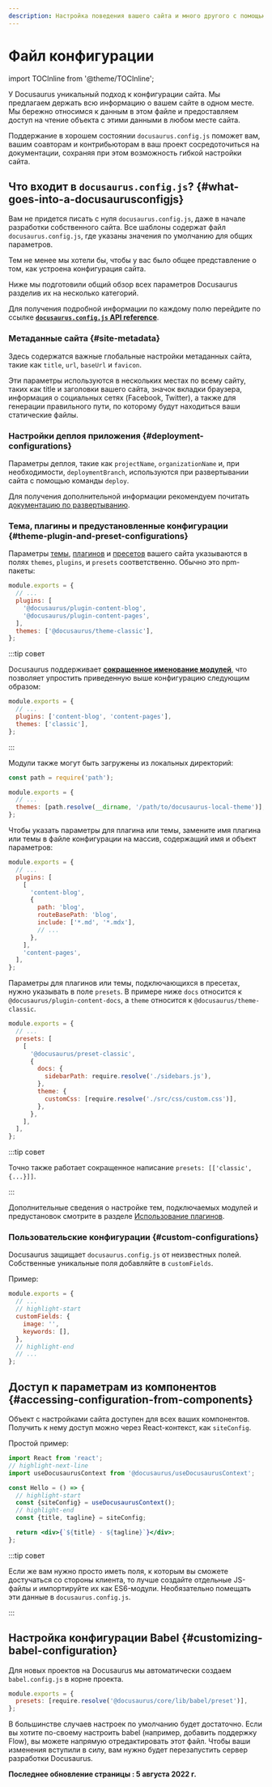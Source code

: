 ```yaml
---
description: Настройка поведения вашего сайта и много другого с помощью docusaurus.config.js.
---
```


# Файл конфигурации

import TOCInline from '@theme/TOCInline';

У Docusaurus уникальный подход к конфигурации сайта. Мы предлагаем держать всю информацию о вашем сайте в одном месте. Мы бережно относимся к данным в этом файле и предоставляем доступ на чтение объекта с этими данными в любом месте сайта.

Поддержание в хорошем состоянии `docusaurus.config.js` поможет вам, вашим соавторам и контрибьюторам в ваш проект сосредоточиться на документации, сохраняя при этом возможность гибкой настройки сайта.

## Что входит в `docusaurus.config.js`? {#what-goes-into-a-docusaurusconfigjs}

Вам не придется писать с нуля `docusaurus.config.js`, даже в начале разработки собственного сайта. Все шаблоны содержат файл `docusaurus.config.js`, где указаны значения по умолчанию для общих параметров.

Тем не менее мы хотели бы, чтобы у вас было общее представление о том, как устроена конфигурация сайта.

Ниже мы подготовили общий обзор всех параметров Docusaurus разделив их на несколько категорий.

<TOCInline toc={toc} minHeadingLevel={3} maxHeadingLevel={3} />

Для получения подробной информации по каждому полю перейдите по ссылке [**`docusaurus.config.js` API reference**](api/docusaurus.config.js.md).

### Метаданные сайта {#site-metadata}

Здесь содержатся важные глобальные настройки метаданных сайта, такие как `title`, `url`, `baseUrl` и `favicon`.

Эти параметры используются в нескольких местах по всему сайту, таких как title и заголовки вашего сайта, значок вкладки браузера, информация о социальных сетях (Facebook, Twitter), а также для генерации правильного пути, по которому будут находиться ваши статические файлы.

### Настройки деплоя приложения {#deployment-configurations}

Параметры деплоя, такие как `projectName`, `organizationName` и, при необходимости, `deploymentBranch`, используются при развертывании сайта с помощью команды `deploy`.

Для получения дополнительной информации рекомендуем почитать [документацию по развертыванию](deployment.mdx).

### Тема, плагины и предустановленные конфигурации {#theme-plugin-and-preset-configurations}

Параметры [темы](./using-plugins.md#using-themes), [плагинов](./using-plugins.md) и [пресетов](./using-plugins.md#using-presets) вашего сайта указываются в полях `themes`, `plugins`, и `presets` соответственно. Обычно это npm-пакеты:

```js title="docusaurus.config.js"
module.exports = {
  // ...
  plugins: [
    '@docusaurus/plugin-content-blog',
    '@docusaurus/plugin-content-pages',
  ],
  themes: ['@docusaurus/theme-classic'],
};
```

:::tip совет

Docusaurus поддерживает [**сокращенное именование модулей**](./using-plugins.md#module-shorthands), что позволяет упростить приведенную выше конфигурацию следующим образом:

```js title="docusaurus.config.js"
module.exports = {
  // ...
  plugins: ['content-blog', 'content-pages'],
  themes: ['classic'],
};
```

:::

Модули также могут быть загружены из локальных директорий:

```js title="docusaurus.config.js"
const path = require('path');

module.exports = {
  // ...
  themes: [path.resolve(__dirname, '/path/to/docusaurus-local-theme')],
};
```

Чтобы указать параметры для плагина или темы, замените имя плагина или темы в файле конфигурации на массив, содержащий имя и объект параметров:

```js title="docusaurus.config.js"
module.exports = {
  // ...
  plugins: [
    [
      'content-blog',
      {
        path: 'blog',
        routeBasePath: 'blog',
        include: ['*.md', '*.mdx'],
        // ...
      },
    ],
    'content-pages',
  ],
};
```

Параметры для плагинов или темы, подключающихся в пресетах, нужно указывать в поле `presets`. В примере ниже `docs` относится к `@docusaurus/plugin-content-docs`, а `theme` относится к `@docusaurus/theme-classic`.

```js title="docusaurus.config.js"
module.exports = {
  // ...
  presets: [
    [
      '@docusaurus/preset-classic',
      {
        docs: {
          sidebarPath: require.resolve('./sidebars.js'),
        },
        theme: {
          customCss: [require.resolve('./src/css/custom.css')],
        },
      },
    ],
  ],
};
```

:::tip совет

Точно также работает сокращенное написание `presets: [['classic', {...}]]`.

:::

Дополнительные сведения о настройке тем, подключаемых модулей и предустановок смотрите в разделе [Использование плагинов](./using-plugins.md).

### Пользовательские конфигурации {#custom-configurations}

Docusaurus защищает `docusaurus.config.js` от неизвестных полей. Собственные уникальные поля добавляйте в `customFields`.

Пример:

```js title="docusaurus.config.js"
module.exports = {
  // ...
  // highlight-start
  customFields: {
    image: '',
    keywords: [],
  },
  // highlight-end
  // ...
};
```

## Доступ к параметрам из компонентов {#accessing-configuration-from-components}

Объект с настройками сайта доступен для всех ваших компонентов. Получить к нему доступ можно через React-контекст, как `siteConfig`.

Простой пример:

```jsx
import React from 'react';
// highlight-next-line
import useDocusaurusContext from '@docusaurus/useDocusaurusContext';

const Hello = () => {
  // highlight-start
  const {siteConfig} = useDocusaurusContext();
  // highlight-end
  const {title, tagline} = siteConfig;

  return <div>{`${title} · ${tagline}`}</div>;
};
```

:::tip совет

Если же вам нужно просто иметь поля, к которым вы сможете достучаться со стороны клиента, то лучше создайте отдельные JS-файлы и импортируйте их как ES6-модули. Необязательно помещать эти данные в `docusaurus.config.js`.

:::

## Настройка конфигурации Babel {#customizing-babel-configuration}

Для новых проектов на Docusaurus мы автоматически создаем `babel.config.js` в корне проекта.

```js title="babel.config.js"
module.exports = {
  presets: [require.resolve('@docusaurus/core/lib/babel/preset')],
};
```

В большинстве случаев настроек по умолчанию будет достаточно. Если вы хотите по-своему настроить babel (например, добавить поддержку Flow), вы можете напрямую отредактировать этот файл. Чтобы ваши изменения вступили в силу, вам нужно будет перезапустить сервер разработки Docusaurus.

**Последнее обновление страницы : 5 августа 2022 г.**